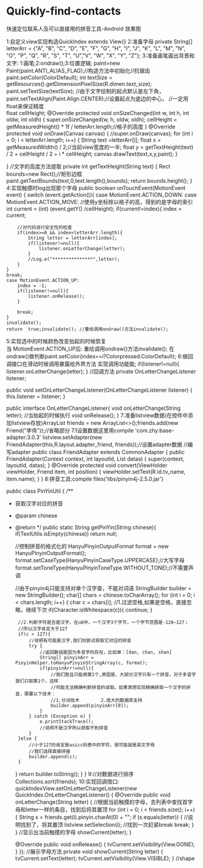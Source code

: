 # Quickly-find-contacts
快速定位联系人及可以直接用的拼音工具-Android
效果图

1:自定义view实现构造QuickIndex extends View{}
2:准备字母
private String[] letterArr = {"A", "B", "C", "D", "E", "F", "G", "H", "I", "J", "K", "L", "M", "N", "O", "P", "Q", "R", "S", "T", "U","V", "W", "X", "Y", "Z"};
3:准备画笔画出背景和文字:  1:画笔;2:ondraw();3:位置逻辑;
paint=new Paint(paint.ANTI_ALIAS_FLAG);//构造方法中初始化//抗锯齿
paint.setColor(ColorDefault);
int textSize = getResources().getDimensionPixelSize(R.dimen.text_size);
paint.setTextSize(textSize);
//由于文字绘制的起点默认是左下角，
paint.setTextAlign(Paint.Align.CENTER);//设置起点为底边的中心，
//一定用float来保证精度  
float cellHeight;
@Override
protected void onSizeChanged(int w, int h, int oldw, int oldh) {
    super.onSizeChanged(w, h, oldw, oldh);
    cellHeight = getMeasuredHeight() * 1f / letterArr.length;//格子的高度
}
@Override
protected void onDraw(Canvas canvas) {
    //super.onDraw(canvas);
    for (int i = 0; i < letterArr.length; i++) {
        String text =letterArr[i];
        float x = getMeasuredWidth() / 2;//当前view宽度的一半;
        float y = getTextHeight(text) / 2 + cellHeight / 2 + i * cellHeight;
        canvas.drawText(text,x,y,paint);
    }

}
//文字的高度方法提取
private int getTextHeight(String text) {
    Rect bounds=new Rect();//矩形边框
    paint.getTextBounds(text,0,text.length(),bounds);
    return  bounds.height();
}
4:实现触摸时log出现那个字母
public boolean onTouchEvent(MotionEvent event) {
    switch (event.getAction()){
    case MotionEvent.ACTION_DOWN:
    case MotionEvent.ACTION_MOVE:
    //使用y坐标除以格子的高，得到的是字母的索引
    int current = (int) (event.getY() /cellHeight);
    if(current!=index){
        index = current;

        //对代码进行安全性的检查
        if(index>=0 && index<letterArr.length){
            String letter = letterArr[index];
            if(listener!=null){
                listener.onLetterChange(letter);
            }
            //Log.e("***************",letter);
        }
    }
    break;
    case MotionEvent.ACTION_UP:
        index = -1;
        if(listener!=null){
            listener.onRelease();
        }

        break;
    }
    invalidate();
    return  true;invalidate(); //重绘调用ondraw()方法invalidate(); 
5:实现选中的时候颜色改变抬起的时候恢复   
当 MotionEvent.ACTION_UP后: 重绘调用ondraw()方法invalidate(); 
在ondraw()做判断paint.setColor(index==i?Colorpressed:ColorDefault);
6:做回调接口在滑动时候调用暴露给外界方法  实现调用功能能;
if(listener!=null){
    listener.onLetterChange(letter);
}
//回调方法
private OnLetterChangeListener listener;

public void setOnLetterChangeListener(OnLetterChangeListener listener) {
    this.listener = listener;
}

public interface OnLetterChangeListener{
    void onLetterChange(String letter);
    //当抬起的时候执行
    void onRelease();
}
7:准备listview数据(在控件中添加listview存放)ArrayList<Friend> friends = new ArrayList<>();friends.add(new Friend("李伟"));//省略部分
7.1设置数据这里用compile 'com.zhy:base-adapter:3.0.3'
listview.setAdapter(new FriendAdapter(this,R.layout.adapter_friend, friends));//设置adapter数据
//编写adapter
public class FriendAdapter extends CommonAdapter<Friend> {
    public FriendAdapter(Context context, int layoutId, List datas) {
        super(context, layoutId, datas);
    }
@Override
    protected void convert(ViewHolder viewHolder, Friend item, int position) {
        viewHolder.setText(R.id.tv_name, item.name);
    }
}
8:拼音工具:compile files('libs/pinyin4j-2.5.0.jar')

public class PinYinUtil { /**
 * 获取汉字对应的拼音
 * @param chinese
 * @return
 */
public static String getPinYin(String chinese){
    if(TextUtils.isEmpty(chinese)) return null;

    //控制拼音的格式化的
    HanyuPinyinOutputFormat format = new HanyuPinyinOutputFormat();
    format.setCaseType(HanyuPinyinCaseType.UPPERCASE);//大写字母
    format.setToneType(HanyuPinyinToneType.WITHOUT_TONE);//不需要声调

    //由于pinyin4j只能支持对单个汉字查，不能对词语
    StringBuilder builder = new StringBuilder();
    char[] chars = chinese.toCharArray();
    for (int i = 0; i < chars.length; i++) {
        char c = chars[i];
        //1.过滤空格,如果是空格，直接忽略，继续下次
        if(Character.isWhitespace(c)){
            continue;
        }

        //2.判断字符是否是汉字，在u8中，一个汉字3个字节，一个字节范围是-128~127；
        //所以汉字肯定大于127
        if(c > 127){
            //说明有可能是汉字,我们则尝试获取它对应的拼音
            try {
                //返回数组是因为多音字的存在，比如单：[dan, chan, shan]
                String[] pinyinArr = PinyinHelper.toHanyuPinyinStringArray(c, format);
                if(pinyinArr!=null){
                    //我们暂且只能用第1个,原因是，大部分汉字只有一个拼音，对于多音字我们只取第1个，这样
                    //可能无法精确判断拼音的读取。如果真想实现精确获取一个汉字的拼音，需要以下技术：
                    //1.分词技术        2.庞大的数据库支持
                    builder.append(pinyinArr[0]);
                }
            } catch (Exception e) {
                e.printStackTrace();
                //说明不是汉字所以获取不到拼音
            }
        }else {
            //小于127的肯定是asicc码表中的字符，很可能就是英文字母
            //我们选择直接拼接
            builder.append(c);
        }
    }
    return builder.toString();
    }
}
9://对数据进行排序
Collections.sort(friends);
10:实现回调借口:
quickIndexView.setOnLetterChangeListener(new QuickIndex.OnLetterChangeListener() {
    @Override
    public void onLetterChange(String letter) {
        //根据当前触摸的字母，去列表中查找首字母和letter一样的条目，找到后将其置顶
        for (int i = 0; i < friends.size(); i++) {
            String s = friends.get(i).pinyin.charAt(0) + "";
            if (s.equals(letter)) {
                //说明找到了，将其置顶
                listview.setSelection(i);
                //找到一次赶紧break
                    break;
                }
        }
        //显示出当前触摸的字母
        showCurrent(letter);
    }

    @Override
    public void onRelease() {
        tvCurrent.setVisibility(View.GONE);
    }
});
//展示字母方法
private void showCurrent(String letter) {
    tvCurrent.setText(letter);
    tvCurrent.setVisibility(View.VISIBLE);
}
<TextView
    android:id="@+id/tv_current"
    android:visibility="gone"
    android:layout_centerInParent="true"
    android:textColor="#fff"
    android:textSize="50sp"
    android:gravity="center"
    android:background="@drawable/bg"
    android:layout_width="110dp"
    android:layout_height="110dp" />
//shape
<shape xmlns:android="http://schemas.android.com/apk/res/android"
    android:shape="oval">

    <solid android:color="#8000"/>
</shape>
